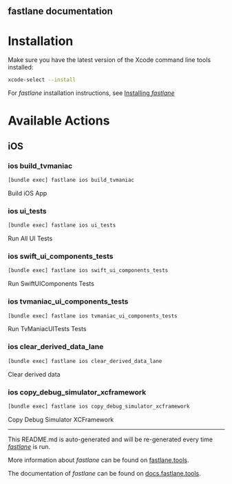 fastlane documentation
----

# Installation

Make sure you have the latest version of the Xcode command line tools installed:

```sh
xcode-select --install
```

For _fastlane_ installation instructions, see [Installing _fastlane_](https://docs.fastlane.tools/#installing-fastlane)

# Available Actions

## iOS

### ios build_tvmaniac

```sh
[bundle exec] fastlane ios build_tvmaniac
```

Build iOS App

### ios ui_tests

```sh
[bundle exec] fastlane ios ui_tests
```

Run All UI Tests

### ios swift_ui_components_tests

```sh
[bundle exec] fastlane ios swift_ui_components_tests
```

Run SwiftUIComponents Tests

### ios tvmaniac_ui_components_tests

```sh
[bundle exec] fastlane ios tvmaniac_ui_components_tests
```

Run TvManiacUITests Tests

### ios clear_derived_data_lane

```sh
[bundle exec] fastlane ios clear_derived_data_lane
```

Clear derived data

### ios copy_debug_simulator_xcframework

```sh
[bundle exec] fastlane ios copy_debug_simulator_xcframework
```

Copy Debug Simulator XCFramework

----

This README.md is auto-generated and will be re-generated every time [_fastlane_](https://fastlane.tools) is run.

More information about _fastlane_ can be found on [fastlane.tools](https://fastlane.tools).

The documentation of _fastlane_ can be found on [docs.fastlane.tools](https://docs.fastlane.tools).
